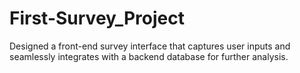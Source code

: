 # First-Survey_Project
Designed a front-end survey interface that captures user inputs and seamlessly integrates with a backend database for further analysis.
